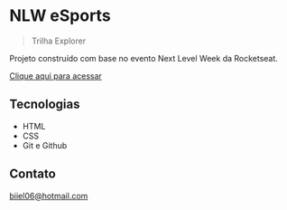 # NLW eSports

> Trilha Explorer

Projeto construído com base no evento Next Level Week da Rocketseat.

[Clique aqui para acessar](www.teste.com.br)

## Tecnologias

- HTML
- CSS
- Git e Github

## Contato

biiel06@hotmail.com
